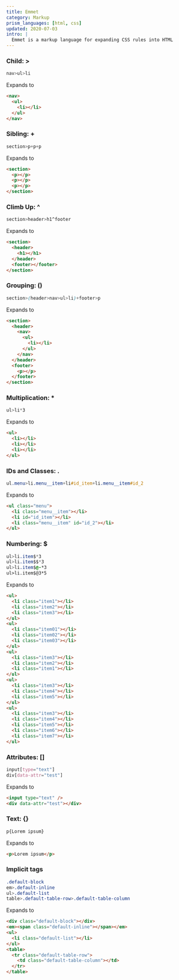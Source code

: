 ```yaml
---
title: Emmet
category: Markup
prism_languages: [html, css]
updated: 2020-07-03
intro: |
  Emmet is a markup language for expanding CSS rules into HTML
---
```


### Child: >

```css
nav>ul>li
```
Expands to
```html
<nav>
  <ul>
    <li></li>
  </ul>
</nav>
```


### Sibling: +

```css
section>p+p+p
```
Expands to
```html
<section>
  <p></p>
  <p></p>
  <p></p>
</section>
```

### Climb Up: ^

```css
section>header>h1^footer
```
Expands to
```html
<section>
  <header>
    <h1></h1>
  </header>
  <footer></footer>
</section>
```

### Grouping: ()

```css
section>(header>nav>ul>li)+footer>p
```
Expands to
```html
<section>
  <header>
    <nav>
      <ul>
        <li></li>
      </ul>
    </nav>
  </header>
  <footer>
    <p></p>
  </footer>
</section>
```

### Multiplication: \*

```css
ul>li*3
```
Expands to
```html
<ul>
  <li></li>
  <li></li>
  <li></li>
</ul>
```

### IDs and Classes: . #

```css
ul.menu>li.menu__item+li#id_item+li.menu__item#id_2
```
Expands to
```html
<ul class="menu">
  <li class="menu__item"></li>
  <li id="id_item"></li>
  <li class="menu__item" id="id_2"></li>
</ul>
```

### Numbering: $

```css
ul>li.item$*3
ul>li.item$$*3
ul>li.item$@-*3
ul>li.item$@3*5
```
Expands to
```html
<ul>
  <li class="item1"></li>
  <li class="item2"></li>
  <li class="item3"></li>
</ul>
<ul>
  <li class="item01"></li>
  <li class="item02"></li>
  <li class="item03"></li>
</ul>
<ul>
  <li class="item3"></li>
  <li class="item2"></li>
  <li class="item1"></li>
</ul>
<ul>
  <li class="item3"></li>
  <li class="item4"></li>
  <li class="item5"></li>
</ul>
<ul>
  <li class="item3"></li>
  <li class="item4"></li>
  <li class="item5"></li>
  <li class="item6"></li>
  <li class="item7"></li>
</ul>
```

### Attributes: []

```css
input[type="text"]
div[data-attr="test"]
```
Expands to
```html
<input type="text" />
<div data-attr="test"></div>
```

### Text: {}

```css
p{Lorem ipsum}
```
Expands to
```html
<p>Lorem ipsum</p>
```

### Implicit tags

```css
.default-block
em>.default-inline
ul>.default-list
table>.default-table-row>.default-table-column
```
Expands to
```html
<div class="default-block"></div>
<em><span class="default-inline"></span></em>
<ul>
  <li class="default-list"></li>
</ul>
<table>
  <tr class="default-table-row">
    <td class="default-table-column"></td>
  </tr>
</table>
```
